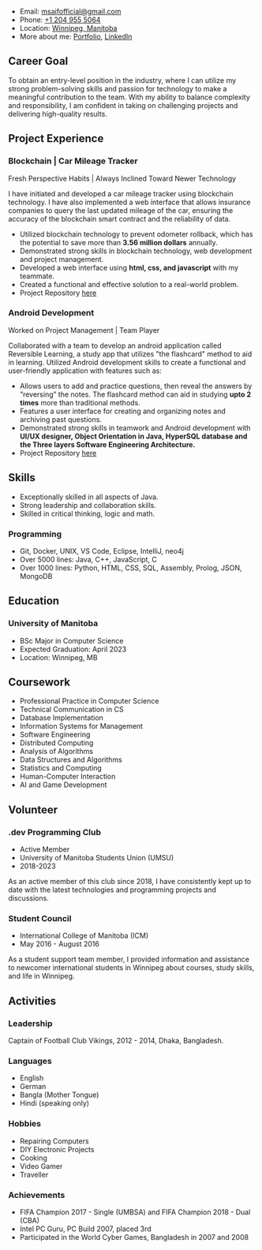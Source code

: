 - Email: <msaifofficial@gmail.com>
- Phone: [+1 204 955 5064](tel:+1-204-955-5064)
- Location: [Winnipeg, Manitoba](https://goo.gl/maps/DdEDRdaxE5F9cR14A)
- More about me: [Portfolio](https://vmsaif.github.io/), [LinkedIn](https://www.linkedin.com/in/vmsaif/)

## Career Goal 

To obtain an entry-level position in the industry, where I can utilize my strong problem-solving skills and passion for technology to make a meaningful contribution to the team. With my ability to balance complexity and responsibility, I am confident in taking on challenging projects and delivering high-quality results.

## Project Experience 
### Blockchain | Car Mileage Tracker

Fresh Perspective Habits | Always Inclined Toward Newer Technology

I have initiated and developed a car mileage tracker using blockchain technology. I have also implemented a web interface that allows insurance companies to query the last updated mileage of the car, ensuring the accuracy of the blockchain smart contract and the reliability of data. 

- Utilized blockchain technology to prevent odometer rollback, which has the potential to save more than **3.56 million dollars** annually.
- Demonstrated strong skills in blockchain technology, web development and project management.
- Developed a web interface using **html, css, and javascript** with my teammate.
- Created a functional and effective solution to a real-world problem.
- Project Repository [here](https://github.com/vmsaif/blockChainCarMilageTracker)

### Android Development 

Worked on Project Management | Team Player 

Collaborated with a team to develop an android application called Reversible Learning, a study app that utilizes "the flashcard" method to aid in learning. Utilized Android development skills to create a functional and user-friendly application with features such as: 
- Allows users to add and practice questions, then reveal the answers by
”reversing” the notes. The flashcard method can aid in studying **upto 2 times** more than traditional methods.
- Features a user interface for creating and organizing notes and archiving past questions.
- Demonstrated strong skills in teamwork and Android development with **UI/UX designer, Object Orientation in Java, HyperSQL database and the Three layers Software Engineering Architecture.**
- Project Repository [here](https://github.com/vmsaif/reversibleLearning)
  
## Skills 

- Exceptionally skilled in all aspects of Java. 
- Strong leadership and collaboration skills. 
- Skilled in critical thinking, logic and math.

### Programming 
- Git, Docker, UNIX, VS Code, Eclipse, IntelliJ, neo4j 
- Over 5000 lines: Java, C++, JavaScript, C 
- Over 1000 lines: Python, HTML, CSS, SQL, Assembly, Prolog, JSON, MongoDB 

## Education 

### University of Manitoba 
- BSc Major in Computer Science  
- Expected Graduation: April 2023  
- Location: Winnipeg, MB

## Coursework 
- Professional Practice in Computer Science 
- Technical Communication in CS 
- Database Implementation 
- Information Systems for Management 
- Software Engineering 
- Distributed Computing 
- Analysis of Algorithms 
- Data Structures and Algorithms 
- Statistics and Computing 
- Human-Computer Interaction 
- AI and Game Development  

## Volunteer 

### .dev Programming Club 
- Active Member  
- University of Manitoba Students Union (UMSU)  
- 2018-2023 

As an active member of this club since 2018, I have consistently kept up to date with the latest technologies and programming projects and discussions.

### Student Council 
- International College of Manitoba (ICM) 
- May 2016 - August 2016  

As a student support team member, I provided information and assistance to newcomer international students in Winnipeg about courses, study skills, and life in Winnipeg.

## Activities

### Leadership
Captain of Football Club Vikings, 2012 - 2014, Dhaka, Bangladesh.

### Languages
- English 
- German 
- Bangla (Mother Tongue) 
- Hindi (speaking only) 

### Hobbies
- Repairing Computers 
- DIY Electronic Projects 
- Cooking 
- Video Gamer 
- Traveller

### Achievements
- FIFA Champion 2017 - Single (UMBSA) and FIFA Champion 2018 - Dual (CBA)
- Intel PC Guru, PC Build 2007, placed 3rd
- Participated in the World Cyber Games, Bangladesh in 2007 and 2008





